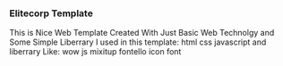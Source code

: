 ### Elitecorp Template
This is Nice Web Template Created With Just Basic Web Technolgy
and Some Simple Liberrary
I used in this template:
html
css
javascript
and liberrary Like:
wow js
mixitup
fontello icon font
